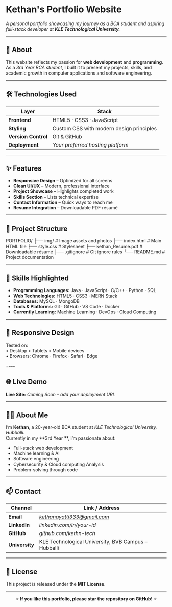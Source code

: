 # Kethan's Portfolio Website

*A personal portfolio showcasing my journey as a BCA student and aspiring full-stack developer at **KLE Technological University.***

---

## 🚀 About

This website reflects my passion for **web development** and **programming**.  
As a *3rd Year BCA student*, I built it to present my projects, skills, and academic growth in computer applications and software engineering.

---

## 🛠️ Technologies Used

| Layer            | Stack                                      |
| ---------------- | ------------------------------------------ |
| **Frontend**     | HTML5 · CSS3 · JavaScript                  |
| **Styling**      | Custom CSS with modern design principles   |
| **Version Control** | Git & GitHub                           |
| **Deployment**   | *Your preferred hosting platform*          |

---

## ✨ Features

- **Responsive Design** – Optimized for all screens  
- **Clean UI/UX** – Modern, professional interface  
- **Project Showcase** – Highlights completed work  
- **Skills Section** – Lists technical expertise  
- **Contact Information** – Quick ways to reach me  
- **Resume Integration** – Downloadable PDF résumé  

---

## 📁 Project Structure

PORTFOLIO/
├── img/ # Image assets and photos
├── index.html # Main HTML file
├── style.css # Stylesheet
├── kethan_Resume.pdf # Downloadable résumé
├── .gitignore # Git ignore rules
└── README.md # Project documentation

---

## 🎯 Skills Highlighted

- **Programming Languages:** Java · JavaScript · C/C++ · Python · SQL  
- **Web Technologies:** HTML5 · CSS3 · MERN Stack  
- **Databases:** MySQL · MongoDB  
- **Tools & Platforms:** Git · GitHub · VS Code · Docker  
- **Currently Learning:** Machine Learning · DevOps · Cloud Computing  

---

## 📱 Responsive Design

Tested on:  
• Desktop • Tablets • Mobile devices  
• Browsers: Chrome · Firefox · Safari · Edge  

=---

## 🌐 Live Demo

**Live Site:** *Coming Soon – add your deployment URL*

---

## 👨‍💻 About Me

I’m **Kethan**, a 20-year-old BCA student at *KLE Technological University, Hubballi*.  
Currently in my **3rd Year **, I’m passionate about:

- Full-stack web development  
- Machine learning & AI  
- Software engineering
- Cybersecurity & Cloud computing Analysis 
- Problem-solving through code  

---

## 📫 Contact

| Channel    | Link / Address                |
| ---------- | ----------------------------- |
| **Email**  | *kethanayatti333@gmail.com*      |
| **LinkedIn** | *linkedin.com/in/your-id*   |
| **GitHub** | *github.com/kethn-tech*    |
| **University** | KLE Technological University, BVB Campus – Hubballi |

---

## 📄 License

This project is released under the **MIT License**.

---

<div align="center">

⭐ **If you like this portfolio, please star the repository on GitHub!** ⭐

</div>
